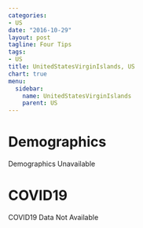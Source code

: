 ```yaml
---
categories:
- US
date: "2016-10-29"
layout: post
tagline: Four Tips
tags:
- US
title: UnitedStatesVirginIslands, US
chart: true
menu:
  sidebar:
    name: UnitedStatesVirginIslands
    parent: US
---
```



# Demographics
Demographics Unavailable

# COVID19
COVID19 Data Not Available
